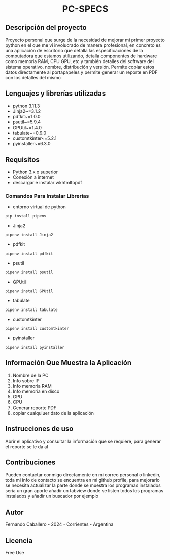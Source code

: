 
<h1>
<p align="center">
  PC-SPECS
</p>
</h1>

## Descripción del proyecto
Proyecto personal que surge de la necesidad de mejorar mi primer proyecto python en el que me vi involucrado de manera profesional, en concreto es una aplicación de escritorio que detalla las especificaciones de la computadora que estamos utilizando, detalla componentes de hardware como memoria RAM, CPU GPU, etc y también detalles del software del sistema operativo, nombre, distribución y versión. Permite copiar estos datos directamente al portapapeles y permite generar un reporte en PDF con los detalles del mismo

## Lenguajes y librerías utilizadas
- python 3.11.3
- Jinja2~=3.1.2
- pdfkit~=1.0.0
- psutil~=5.9.4
- GPUtil~=1.4.0
- tabulate~=0.9.0
- customtkinter~=5.2.1
- pyinstaller~=6.3.0

## Requisitos
- Python 3.x o superior
- Conexión a internet
- descargar e instalar wkhtmltopdf

### Comandos Para Instalar Librerias
- entorno virtual de python
```
pip install pipenv
```
- Jinja2
```
pipenv install Jinja2
```
- pdfkit
```
pipenv install pdfkit
```
- psutil
```
pipenv install psutil
```
- GPUtil
```
pipenv install GPUtil
```
- tabulate
```
pipenv install tabulate
```
- customtkinter
```
pipenv install customtkinter
```
- pyinstaller
```
pipenv install pyinstaller
```

## Información Que Muestra la Aplicación
1) Nombre de la PC
2) Info sobre IP
3) Info memoria RAM 
4) Info memoria en disco
5) GPU
6) CPU
7) Generar reporte PDF
8) copiar cualquiuer dato de la aplicación

## Instrucciones de uso
Abrir el aplicativo y consultar la información que se requiere, para generar el reporte se le da al 

## Contribuciones
Pueden contactar conmigo directamente en mi correo personal o linkedin, toda mi info de contacto se encuentra en mi github profile, para mejorarlo se necesita actualizar la parte donde se muestra los programas instalados sería un gran aporte añadir un tabview donde se listen todos los programas instalados y añadir un buscador por ejemplo

## Autor
Fernando Caballero - 2024 - Corrientes - Argentina

## Licencia
Free Use
